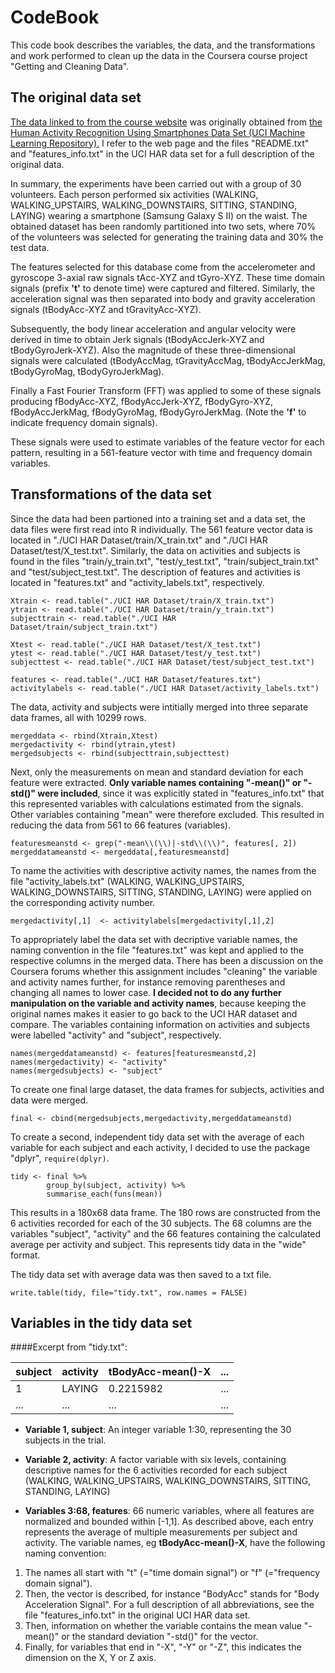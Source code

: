 # CodeBook
This code book describes the variables, the data, and the transformations and work performed to clean up the data in the Coursera course project "Getting and Cleaning Data".
## The original data set
[The data linked to from the course website](https://d396qusza40orc.cloudfront.net/getdata%2Fprojectfiles%2FUCI%20HAR%20Dataset.zip) was originally obtained from [the Human Activity Recognition Using Smartphones Data Set (UCI Machine Learning Repository).](http://archive.ics.uci.edu/ml/datasets/Human+Activity+Recognition+Using+Smartphones ) I refer to the web page and the files "README.txt" and "features_info.txt" in the UCI HAR data set for a full description of the original data.

In summary, the experiments have been carried out with a group of 30 volunteers. Each person performed six activities (WALKING, WALKING_UPSTAIRS, WALKING_DOWNSTAIRS, SITTING, STANDING, LAYING) wearing a smartphone (Samsung Galaxy S II) on the waist. The obtained dataset has been randomly partitioned into two sets, where 70% of the volunteers was selected for generating the training data and 30% the test data.

The features selected for this database come from the accelerometer and gyroscope 3-axial raw signals tAcc-XYZ and tGyro-XYZ. These time domain signals (prefix **'t'** to denote time) were captured and filtered. Similarly, the acceleration signal was then separated into body and gravity acceleration signals (tBodyAcc-XYZ and tGravityAcc-XYZ). 

Subsequently, the body linear acceleration and angular velocity were derived in time to obtain Jerk signals (tBodyAccJerk-XYZ and tBodyGyroJerk-XYZ). Also the magnitude of these three-dimensional signals were calculated (tBodyAccMag, tGravityAccMag, tBodyAccJerkMag, tBodyGyroMag, tBodyGyroJerkMag).

Finally a Fast Fourier Transform (FFT) was applied to some of these signals producing fBodyAcc-XYZ, fBodyAccJerk-XYZ, fBodyGyro-XYZ, fBodyAccJerkMag, fBodyGyroMag, fBodyGyroJerkMag. (Note the **'f'** to indicate frequency domain signals).

These signals were used to estimate variables of the feature vector for each pattern, resulting in a 561-feature vector with time and frequency domain variables.

## Transformations of the data set
Since the data had been partioned into a training set and a data set, the data files were first read into R individually. The 561 feature vector data is located in "./UCI HAR Dataset/train/X_train.txt" and "./UCI HAR Dataset/test/X_test.txt". Similarly, the data on activities and subjects is found in the files "train/y_train.txt", "test/y_test.txt", "train/subject_train.txt" and "test/subject_test.txt". The description of features and activities is located in "features.txt" and "activity_labels.txt", respectively.
```
Xtrain <- read.table("./UCI HAR Dataset/train/X_train.txt")
ytrain <- read.table("./UCI HAR Dataset/train/y_train.txt")
subjecttrain <- read.table("./UCI HAR Dataset/train/subject_train.txt")

Xtest <- read.table("./UCI HAR Dataset/test/X_test.txt")
ytest <- read.table("./UCI HAR Dataset/test/y_test.txt")
subjecttest <- read.table("./UCI HAR Dataset/test/subject_test.txt")

features <- read.table("./UCI HAR Dataset/features.txt")
activitylabels <- read.table("./UCI HAR Dataset/activity_labels.txt")
```
The data, activity and subjects were intitially merged into three separate data frames, all with 10299 rows.
```
mergeddata <- rbind(Xtrain,Xtest)
mergedactivity <- rbind(ytrain,ytest)
mergedsubjects <- rbind(subjecttrain,subjecttest)
```
Next, only the measurements on mean and standard deviation for each feature were extracted. **Only variable names containing "-mean()" or "-std()" were included**, since it was explicitly stated in "features_info.txt" that this represented variables with calculations estimated from the signals. Other variables containing "mean" were therefore excluded. This resulted in reducing the data from 561 to 66 features (variables).
```
featuresmeanstd <- grep("-mean\\(\\)|-std\\(\\)", features[, 2])
mergeddatameanstd <- mergeddata[,featuresmeanstd]
```
To name the activities with descriptive activity names, the names from the file "activity_labels.txt" (WALKING, WALKING_UPSTAIRS, WALKING_DOWNSTAIRS, SITTING, STANDING, LAYING) were applied on the corresponding activity number.
```
mergedactivity[,1]  <- activitylabels[mergedactivity[,1],2]
```
To appropriately label the data set with decriptive variable names, the naming convention in the file "features.txt" was kept and applied to the respective columns in the merged data. There has been a discussion on the Coursera forums whether this assignment includes "cleaning" the variable and activity names further, for instance removing parentheses and changing all names to lower case. **I decided not to do any further manipulation on the variable and activity names**, because keeping the original names makes it easier to go back to the UCI HAR dataset and compare.
The variables containing information on activities and subjects were labelled "activity" and "subject", respectively.
```
names(mergeddatameanstd) <- features[featuresmeanstd,2]
names(mergedactivity) <- "activity"
names(mergedsubjects) <- "subject"
```
To create one final large dataset, the data frames for subjects, activities and data were merged.
```
final <- cbind(mergedsubjects,mergedactivity,mergeddatameanstd)
```
To create a second, independent tidy data set with the average of each variable for each subject and each activity, I decided to use the package "dplyr", `require(dplyr)`.
```
tidy <- final %>%
        group_by(subject, activity) %>%
        summarise_each(funs(mean))
```

This results in a 180x68 data frame. The 180 rows are constructed from the 6 activities recorded for each of the 30 subjects. The 68 columns are the variables "subject", "activity" and the 66 features containing the calculated average per activity and subject. This represents tidy data in the "wide" format.

The tidy data set with average data was then saved to a txt file.
```
write.table(tidy, file="tidy.txt", row.names = FALSE)
```
## Variables in the tidy data set

####Excerpt from "tidy.txt":

| subject | activity | tBodyAcc-mean()-X | ...|
|---------|----------|-------------------|----|
|     1   | LAYING   |     0.2215982     | ...|
|   ...   |   ...    |        ...        | ...|

- **Variable 1, subject**:
An integer variable 1:30, representing the 30 subjects in the trial.

- **Variable 2, activity**:
A factor variable with six levels, containing descriptive names for the 6 activities recorded for each subject (WALKING, WALKING_UPSTAIRS, WALKING_DOWNSTAIRS, SITTING, STANDING, LAYING)

- **Variables 3:68, features**:
66 numeric variables, where all features are normalized and bounded within [-1,1]. As described above, each entry represents the average of multiple measurements per subject and activity. 
The variable names, eg **tBodyAcc-mean()-X**, have the following naming convention:
1. The names all start with "t" (="time domain signal") or "f" (="frequency domain signal").
2. Then, the vector is described, for instance "BodyAcc" stands for "Body Acceleration Signal". For a full description of all abbreviations, see the file "features_info.txt" in the original UCI HAR data set.
3. Then, information on whether the variable contains the mean value "-mean()" or the standard deviation "-std()" for the vector.
4. Finally, for variables that end in "-X", "-Y" or "-Z", this indicates the dimension on the X, Y or Z axis.
